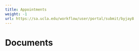 ```yaml
---
title: Appointments
weight: -1
url: https://sa.ucla.edu/workflow/user/portal/submit/byjay8
---
```


# Documents

<meta http-equiv="refresh" content="2;url=http://www.anotherwebsite.com" />

